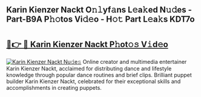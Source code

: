 ## Karin Kienzer Nackt O𝚗𝚕yf𝚊ns L𝚎a𝚔ed N𝚞𝚍es - Part-B9A P𝚑𝚘tos Vi𝚍𝚎o - H𝚘𝚝 Part L𝚎a𝚔s KDT7o

# <h2><a href="http://kf13rqw.oniu.top/?m=Karin+Kienzer+Nackt">🔗👉 🔴 Karin Kienzer Nackt P𝚑ot𝚘𝚜 V𝚒d𝚎o</a></h2>

[![Karin Kienzer Nackt Nu𝚍e𝚜](https://i.imgur.com/0qMVB7G.gif)](http://kf13rqw.oniu.top/?m=Karin+Kienzer+Nackt)
Online creator and multimedia entertainer Karin Kienzer Nackt, acclaimed for distributing dance and lifestyle knowledge through popular dance routines and brief clips. Brilliant puppet builder Karin Kienzer Nackt, celebrated for their exceptional skills and accomplishments in creating puppets.  
